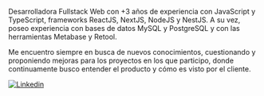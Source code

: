 Desarrolladora Fullstack Web con +3 años de experiencia con JavaScript y TypeScript, frameworks ReactJS, NextJS, NodeJS y NestJS. A su vez, poseo experiencia con bases de datos MySQL y PostgreSQL y con las herramientas Metabase y Retool.

Me encuentro siempre en busca de nuevos conocimientos, cuestionando y proponiendo mejoras para los proyectos en los que participo, donde continuamente busco entender el producto y cómo es visto por el cliente.

[![Linkedin](https://img.shields.io/badge/-LinkedIn-blue?style=flat-square&logo=Linkedin&logoColor=white&link=https://www.linkedin.com/in/maise-damasceno)](https://www.linkedin.com/in/maise-damasceno)
